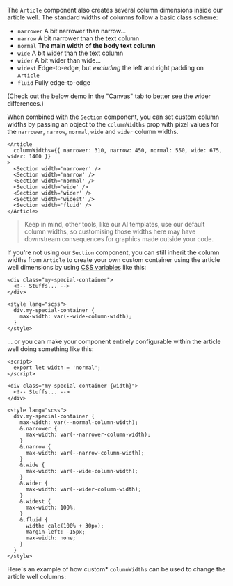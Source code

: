 The `Article` component also creates several column dimensions inside our article well. The standard widths of columns follow a basic class scheme:

- `narrower` A bit narrower than narrow...
- `narrow` A bit narrower than the text column
- `normal` **The main width of the body text column**
- `wide` A bit wider than the text column
- `wider` A bit wider than wide...
- `widest` Edge-to-edge, but _excluding_ the left and right padding on `Article`
- `fluid` Fully edge-to-edge

(Check out the below demo in the "Canvas" tab to better see the wider differences.)

When combined with the `Section` component, you can set custom column widths by passing an object to the `columnWidths` prop with pixel values for the `narrower`, `narrow`, `normal`, `wide` and `wider` column widths.

```svelte
<Article
  columnWidths={{ narrower: 310, narrow: 450, normal: 550, wide: 675, wider: 1400 }}
>
  <Section width='narrower' />
  <Section width='narrow' />
  <Section width='normal' />
  <Section width='wide' />
  <Section width='wider' />
  <Section width='widest' />
  <Section width='fluid' />
</Article>
```

> Keep in mind, other tools, like our AI templates, use our default column widths, so customising those widths here may have downstream consequences for graphics made outside your code.

If you're not using our `Section` component, you can still inherit the column widths from `Article` to create your own custom container using the article well dimensions by using [CSS variables](https://developer.mozilla.org/en-US/docs/Web/CSS/Using_CSS_custom_properties) like this:

```svelte
<div class="my-special-container">
  <!-- Stuffs... -->
</div>

<style lang="scss">
  div.my-special-container {
    max-width: var(--wide-column-width);
  }
</style>
```

... or you can make your component entirely configurable within the article well doing something like this:

```svelte
<script>
  export let width = 'normal';
</script>

<div class="my-special-container {width}">
  <!-- Stuffs... -->
</div>

<style lang="scss">
  div.my-special-container {
    max-width: var(--normal-column-width);
    &.narrower {
      max-width: var(--narrower-column-width);
    }
    &.narrow {
      max-width: var(--narrow-column-width);
    }
    &.wide {
      max-width: var(--wide-column-width);
    }
    &.wider {
      max-width: var(--wider-column-width);
    }
    &.widest {
      max-width: 100%;
    }
    &.fluid {
      width: calc(100% + 30px);
      margin-left: -15px;
      max-width: none;
    }
  }
</style>
```

Here's an example of how custom* `columnWidths` can be used to change the article well columns:
